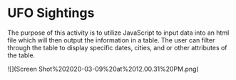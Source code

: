# UFO Sightings

The purpose of this activity is to utilize JavaScript to input data into an html file which will then output the information in a table. The user can filter through the table to display specific dates, cities, and or other attributes of the table.

![](Screen Shot%202020-03-09%20at%2012.00.31%20PM.png)
